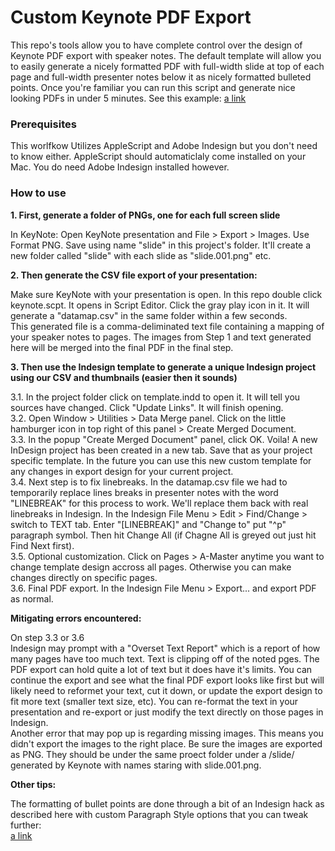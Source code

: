 # Custom Keynote PDF Export

This repo's tools allow you to have complete control over the design of Keynote PDF export with speaker notes. The default template will allow you to easily generate a nicely formatted PDF with full-width slide at top of each page and full-width presenter notes below it as nicely formatted bulleted points. Once you're familiar you can run this script and generate nice looking PDFs in under 5 minutes. See this example: [a link](example/AI-sept2017.pdf)

### Prerequisites

This worlfkow Utilizes AppleScript and Adobe Indesign but you don't need to know either. AppleScript should automaticlaly come installed on your Mac. You do need Adobe Indesign installed however. 

### How to use

**1. First, generate a folder of PNGs, one for each full screen slide**

In KeyNote: Open KeyNote presentation and File > Export > Images. Use Format PNG. Save using name "slide" in this project's folder. It'll create a new folder called "slide" with each slide as "slide.001.png" etc. 

**2. Then generate the CSV file export of your presentation:**

Make sure KeyNote with your presentation is open. In this repo double click keynote.scpt. It opens in Script Editor. Click the gray play icon in it. It will generate a "datamap.csv" in the same folder within a few seconds.  
This generated file is a comma-deliminated text file containing a mapping of your speaker notes to pages. The images from Step 1 and text generated here will be merged into the final PDF in the final step.


**3. Then use the Indesign template to generate a unique Indesign project using our CSV and thumbnails (easier then it sounds)**

3.1. In the project folder click on template.indd to open it. It will tell you sources have changed. Click "Update Links". It will finish opening.  
3.2. Open Window > Utilities > Data Merge panel. Click on the little hamburger icon in top right of this panel > Create Merged Document.  
3.3. In the popup "Create Merged Document" panel, click OK. Voila! A new InDesign project has been created in a new tab. Save that as your project specific template. In the future you can use this new custom template for any changes in export design for your current project.  
3.4. Next step is to fix linebreaks. In the datamap.csv file we had to temporarily replace lines breaks in presenter notes with the word "LINEBREAK" for this process to work. We'll replace them back with real linebreaks in Indesign. In the Indesign File Menu > Edit > Find/Change > switch to TEXT tab. Enter "[LINEBREAK]" and "Change to" put "^p" paragraph symbol. Then hit Change All (if Chagne All is greyed out just hit Find Next first).  
3.5. Optional customization. Click on Pages > A-Master anytime you want to change template design accross all pages. Otherwise you can make changes directly on specific pages.  
3.6. Final PDF export. In the Indesign File Menu > Export... and export PDF as normal.  

**Mitigating errors encountered:**

On step 3.3 or 3.6  
Indesign may prompt with a "Overset Text Report" which is a report of how many pages have too much text. Text is clipping off of the noted pges. The PDF export can hold quite a lot of text but it does have it's limits. You can continue the export and see what the final PDF export looks like first but will likely need to reformet your text, cut it down, or update the export design to fit more text (smaller text size, etc). You can re-format the text in your presentation and re-export or just modify the text directly on those pages in Indesign.  
Another error that may pop up is regarding missing images. This means you didn't export the images to the right place. Be sure the images are exported as PNG. They should be under the same proect folder under a /slide/ generated by Keynote with names staring with slide.001.png.  

**Other tips:**

The formatting of bullet points are done through a bit of an Indesign hack as described here with custom Paragraph Style options that you can tweak further:  
[a link](https://indesignsecrets.com/controlling-line-breaks-with-data-merge.php)  




